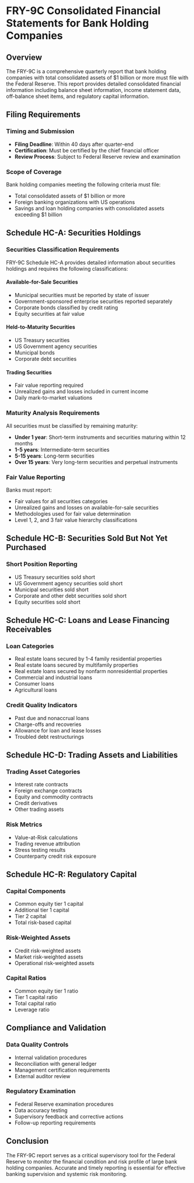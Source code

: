 # FRY-9C Consolidated Financial Statements for Bank Holding Companies

## Overview

The FRY-9C is a comprehensive quarterly report that bank holding companies with total consolidated assets of $1 billion or more must file with the Federal Reserve. This report provides detailed consolidated financial information including balance sheet information, income statement data, off-balance sheet items, and regulatory capital information.

## Filing Requirements

### Timing and Submission
- **Filing Deadline**: Within 40 days after quarter-end
- **Certification**: Must be certified by the chief financial officer
- **Review Process**: Subject to Federal Reserve review and examination

### Scope of Coverage
Bank holding companies meeting the following criteria must file:
- Total consolidated assets of $1 billion or more
- Foreign banking organizations with US operations
- Savings and loan holding companies with consolidated assets exceeding $1 billion

## Schedule HC-A: Securities Holdings

### Securities Classification Requirements

FRY-9C Schedule HC-A provides detailed information about securities holdings and requires the following classifications:

#### Available-for-Sale Securities
- Municipal securities must be reported by state of issuer
- Government-sponsored enterprise securities reported separately
- Corporate bonds classified by credit rating
- Equity securities at fair value

#### Held-to-Maturity Securities
- US Treasury securities
- US Government agency securities
- Municipal bonds
- Corporate debt securities

#### Trading Securities
- Fair value reporting required
- Unrealized gains and losses included in current income
- Daily mark-to-market valuations

### Maturity Analysis Requirements

All securities must be classified by remaining maturity:
- **Under 1 year**: Short-term instruments and securities maturing within 12 months
- **1-5 years**: Intermediate-term securities
- **5-15 years**: Long-term securities
- **Over 15 years**: Very long-term securities and perpetual instruments

### Fair Value Reporting

Banks must report:
- Fair values for all securities categories
- Unrealized gains and losses on available-for-sale securities
- Methodologies used for fair value determination
- Level 1, 2, and 3 fair value hierarchy classifications

## Schedule HC-B: Securities Sold But Not Yet Purchased

### Short Position Reporting
- US Treasury securities sold short
- US Government agency securities sold short
- Municipal securities sold short
- Corporate and other debt securities sold short
- Equity securities sold short

## Schedule HC-C: Loans and Lease Financing Receivables

### Loan Categories
- Real estate loans secured by 1-4 family residential properties
- Real estate loans secured by multifamily properties
- Real estate loans secured by nonfarm nonresidential properties
- Commercial and industrial loans
- Consumer loans
- Agricultural loans

### Credit Quality Indicators
- Past due and nonaccrual loans
- Charge-offs and recoveries
- Allowance for loan and lease losses
- Troubled debt restructurings

## Schedule HC-D: Trading Assets and Liabilities

### Trading Asset Categories
- Interest rate contracts
- Foreign exchange contracts
- Equity and commodity contracts
- Credit derivatives
- Other trading assets

### Risk Metrics
- Value-at-Risk calculations
- Trading revenue attribution
- Stress testing results
- Counterparty credit risk exposure

## Schedule HC-R: Regulatory Capital

### Capital Components
- Common equity tier 1 capital
- Additional tier 1 capital
- Tier 2 capital
- Total risk-based capital

### Risk-Weighted Assets
- Credit risk-weighted assets
- Market risk-weighted assets
- Operational risk-weighted assets

### Capital Ratios
- Common equity tier 1 ratio
- Tier 1 capital ratio
- Total capital ratio
- Leverage ratio

## Compliance and Validation

### Data Quality Controls
- Internal validation procedures
- Reconciliation with general ledger
- Management certification requirements
- External auditor review

### Regulatory Examination
- Federal Reserve examination procedures
- Data accuracy testing
- Supervisory feedback and corrective actions
- Follow-up reporting requirements

## Conclusion

The FRY-9C report serves as a critical supervisory tool for the Federal Reserve to monitor the financial condition and risk profile of large bank holding companies. Accurate and timely reporting is essential for effective banking supervision and systemic risk monitoring.
